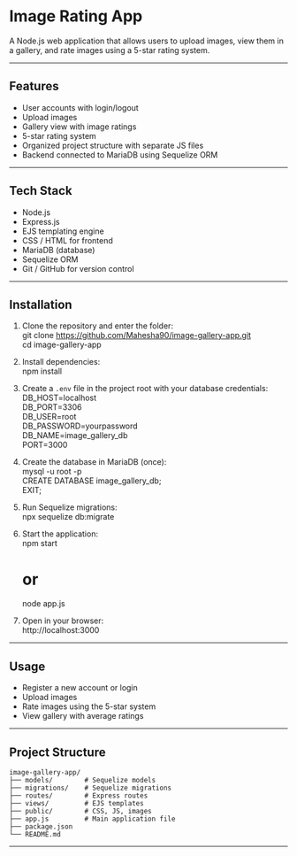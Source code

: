 # Image Rating App

A Node.js web application that allows users to upload images, view them in a gallery, and rate images using a 5-star rating system.

---

## Features
- User accounts with login/logout  
- Upload images  
- Gallery view with image ratings  
- 5-star rating system  
- Organized project structure with separate JS files  
- Backend connected to MariaDB using Sequelize ORM  

---

## Tech Stack
- Node.js  
- Express.js  
- EJS templating engine  
- CSS / HTML for frontend  
- MariaDB (database)  
- Sequelize ORM  
- Git / GitHub for version control  

---

## Installation
1. Clone the repository and enter the folder:  
    git clone https://github.com/Mahesha90/image-gallery-app.git  
    cd image-gallery-app  

2. Install dependencies:  
    npm install  

3. Create a `.env` file in the project root with your database credentials:  
    DB_HOST=localhost  
    DB_PORT=3306  
    DB_USER=root  
    DB_PASSWORD=yourpassword  
    DB_NAME=image_gallery_db  
    PORT=3000  

4. Create the database in MariaDB (once):  
    mysql -u root -p  
    CREATE DATABASE image_gallery_db;  
    EXIT;  

5. Run Sequelize migrations:  
    npx sequelize db:migrate  

6. Start the application:  
    npm start  
    # or  
    node app.js  

7. Open in your browser:  
    http://localhost:3000  

---

## Usage
- Register a new account or login  
- Upload images  
- Rate images using the 5-star system  
- View gallery with average ratings  

---

## Project Structure
    image-gallery-app/
    ├── models/        # Sequelize models
    ├── migrations/    # Sequelize migrations
    ├── routes/        # Express routes
    ├── views/         # EJS templates
    ├── public/        # CSS, JS, images
    ├── app.js         # Main application file
    ├── package.json
    └── README.md  

---

